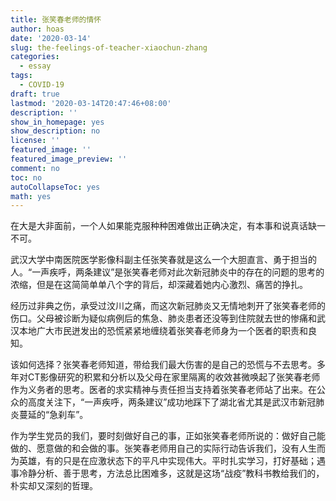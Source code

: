 ```yaml
---
title: 张笑春老师的情怀
author: hoas
date: '2020-03-14'
slug: the-feelings-of-teacher-xiaochun-zhang
categories:
  - essay
tags:
  - COVID-19
draft: true
lastmod: '2020-03-14T20:47:46+08:00'
description: ''
show_in_homepage: yes
show_description: no
license: ''
featured_image: ''
featured_image_preview: ''
comment: no
toc: no
autoCollapseToc: yes
math: yes
---
```


在大是大非面前，一个人如果能克服种种困难做出正确决定，有本事和说真话缺一不可。

武汉大学中南医院医学影像科副主任张笑春就是这么一个大胆直言、勇于担当的人。“一声疾呼，两条建议”是张笑春老师对此次新冠肺炎中的存在的问题的思考的浓缩，但是在这简简单单八个字的背后，却深藏着她内心激烈、痛苦的挣扎。

经历过非典之伤，承受过汶川之痛，而这次新冠肺炎又无情地刺开了张笑春老师的伤口。父母被诊断为疑似病例后的焦急、肺炎患者还没等到住院就去世的惨痛和武汉本地广大市民迸发出的恐慌紧紧地缠绕着张笑春老师身为一个医者的职责和良知。

该如何选择？张笑春老师知道，带给我们最大伤害的是自己的恐慌与不去思考。多年对CT影像研究的积累和分析以及父母在家里隔离的收效甚微唤起了张笑春老师作为义务者的思考。医者的求实精神与责任担当支持着张笑春老师站了出来。在公众的高度关注下，“一声疾呼，两条建议”成功地踩下了湖北省尤其是武汉市新冠肺炎蔓延的“急刹车”。

作为学生党员的我们，要时刻做好自己的事，正如张笑春老师所说的：做好自己能做的、愿意做的和会做的事。张笑春老师用自己的实际行动告诉我们，没有人生而为英雄，有的只是在应激状态下的平凡中实现伟大。平时扎实学习，打好基础；遇事冷静分析、善于思考，方法总比困难多，这就是这场“战疫”教科书教给我们的，朴实却又深刻的哲理。

<!--more-->